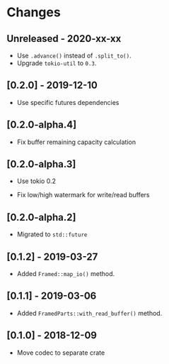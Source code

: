 # Changes

## Unreleased - 2020-xx-xx
* Use `.advance()` instead of `.split_to()`.
* Upgrade `tokio-util` to `0.3`.

## [0.2.0] - 2019-12-10

* Use specific futures dependencies

## [0.2.0-alpha.4]

* Fix buffer remaining capacity calculation

## [0.2.0-alpha.3]

* Use tokio 0.2

* Fix low/high watermark for write/read buffers

## [0.2.0-alpha.2]

* Migrated to `std::future`

## [0.1.2] - 2019-03-27

* Added `Framed::map_io()` method.

## [0.1.1] - 2019-03-06

* Added `FramedParts::with_read_buffer()` method.

## [0.1.0] - 2018-12-09

* Move codec to separate crate
